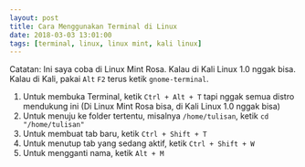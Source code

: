 ```yaml
---
layout: post
title: Cara Menggunakan Terminal di Linux
date: 2018-03-03 13:01:00
tags: [terminal, linux, linux mint, kali linux]
---
```


Catatan: Ini saya coba di Linux Mint Rosa. Kalau di Kali Linux 1.0 nggak bisa. Kalau di Kali, pakai `Alt` `F2` terus ketik `gnome-terminal`.

1. Untuk membuka Terminal, ketik `Ctrl + Alt + T` tapi nggak semua distro mendukung ini (Di Linux Mint Rosa bisa, di Kali Linux 1.0 nggak bisa)
2. Untuk menuju ke folder tertentu, misalnya `/home/tulisan`, ketik `cd "/home/tulisan"`
3. Untuk membuat tab baru, ketik `Ctrl + Shift + T`
4. Untuk menutup tab yang sedang aktif, ketik `Ctrl + Shift + W`
5. Untuk mengganti nama, ketik `Alt + M`